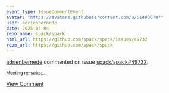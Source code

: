 ```yaml
---
event_type: IssueCommentEvent
avatar: "https://avatars.githubusercontent.com/u/51493078?"
user: adrienbernede
date: 2025-04-04
repo_name: spack/spack
html_url: https://github.com/spack/spack/issues/49732
repo_url: https://github.com/spack/spack
---
```


<a href='https://github.com/adrienbernede' target='_blank'>adrienbernede</a> commented on issue <a href='https://github.com/spack/spack/issues/49732' target='_blank'>spack/spack#49732</a>.

<small>Meeting remarks:...</small>

<a href='https://github.com/spack/spack/issues/49732' target='_blank'>View Comment</a>